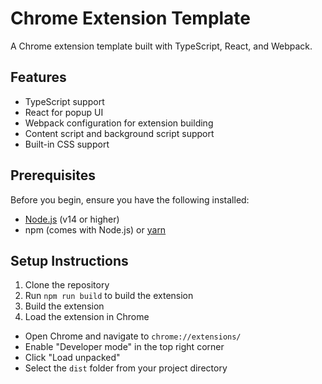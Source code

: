 # Chrome Extension Template

A Chrome extension template built with TypeScript, React, and Webpack.

## Features

- TypeScript support
- React for popup UI
- Webpack configuration for extension building
- Content script and background script support
- Built-in CSS support

## Prerequisites

Before you begin, ensure you have the following installed:
- [Node.js](https://nodejs.org/) (v14 or higher)
- npm (comes with Node.js) or [yarn](https://yarnpkg.com/)

## Setup Instructions

1. Clone the repository
1. Run `npm run build` to build the extension
3. Build the extension
4. Load the extension in Chrome
- Open Chrome and navigate to `chrome://extensions/`
- Enable "Developer mode" in the top right corner
- Click "Load unpacked"
- Select the `dist` folder from your project directory
